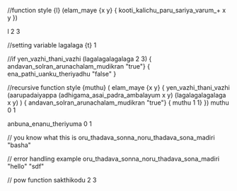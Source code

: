 //function
style {l} (elam_maye {x y} { kooti_kalichu_paru_sariya_varum_+ x y })

l 2 3

//setting variable
lagalaga {t} 1

//if
yen_vazhi_thani_vazhi (lagalagalagalaga 2 3) { andavan_solran_arunachalam_mudikran "true"} { ena_pathi_uanku_theriyadhu "false" }

//recursive function
style {muthu} ( elam_maye {x y} { yen_vazhi_thani_vazhi (aarupadaiyappa (adhigama_asai_padra_ambalayum x y) (lagalagalagalaga x y) ) { andavan_solran_arunachalam_mudikran "true"} { muthu 1 1} })
muthu 0 1


anbuna_enanu_theriyuma 0 1

// you know what this is
oru_thadava_sonna_noru_thadava_sona_madiri "basha"

// error handling example
oru_thadava_sonna_noru_thadava_sona_madiri "hello" "sdf"

// pow function 
sakthikodu 2 3